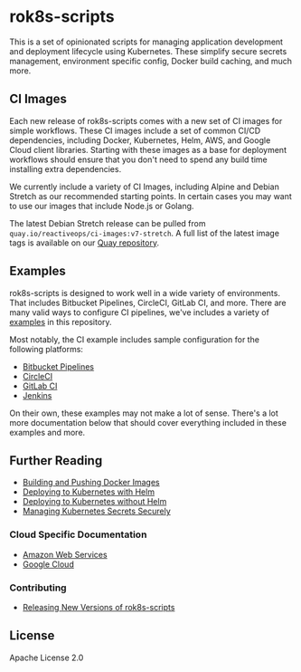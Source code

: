 # rok8s-scripts

This is a set of opinionated scripts for managing application development and deployment lifecycle using Kubernetes. These simplify secure secrets management, environment specific config, Docker build caching, and much more.

## CI Images

Each new release of rok8s-scripts comes with a new set of CI images for simple workflows. These CI images include a set of common CI/CD dependencies, including Docker, Kubernetes, Helm, AWS, and Google Cloud client libraries. Starting with these images as a base for deployment workflows should ensure that you don't need to spend any build time installing extra dependencies.

We currently include a variety of CI Images, including Alpine and Debian Stretch as our recommended starting points. In certain cases you may want to use our images that include Node.js or Golang.

The latest Debian Stretch release can be pulled from `quay.io/reactiveops/ci-images:v7-stretch`. A full list of the latest image tags is available on our [Quay repository](https://quay.io/repository/reactiveops/ci-images).

## Examples

rok8s-scripts is designed to work well in a wide variety of environments. That includes Bitbucket Pipelines, CircleCI, GitLab CI, and more. There are many valid ways to configure CI pipelines, we've includes a variety of [examples](https://github.com/reactiveops/rok8s-scripts/tree/master/examples) in this repository.

Most notably, the CI example includes sample configuration for the following platforms:

- [Bitbucket Pipelines](https://github.com/reactiveops/rok8s-scripts/tree/master/examples/ci/bitbucket-pipelines.yml)
- [CircleCI](https://github.com/reactiveops/rok8s-scripts/tree/master/examples/ci/.circleci/config.yml)
- [GitLab CI](https://github.com/reactiveops/rok8s-scripts/tree/master/examples/ci/.gitlab-ci.yml)
- [Jenkins](https://github.com/reactiveops/rok8s-scripts/tree/master/examples/ci/Jenkinsfile)

On their own, these examples may not make a lot of sense. There's a lot more documentation below that should cover everything included in these examples and more.

## Further Reading

- [Building and Pushing Docker Images](docker.md)
- [Deploying to Kubernetes with Helm](helm.md)
- [Deploying to Kubernetes without Helm](without_helm.md)
- [Managing Kubernetes Secrets Securely](secrets.md)

### Cloud Specific Documentation
- [Amazon Web Services](aws.md)
- [Google Cloud](gcp.md)

### Contributing
- [Releasing New Versions of rok8s-scripts](releasing.md)

## License
Apache License 2.0
